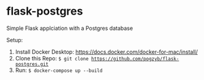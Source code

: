 # flask-postgres
Simple Flask applciation with a Postgres database

Setup:
1. Install Docker Desktop: https://docs.docker.com/docker-for-mac/install/
2. Clone this Repo: <code>$ git clone https://github.com/pogzyb/flask-postgres.git</code>
3. Run: <code>$ docker-compose up --build</code>
